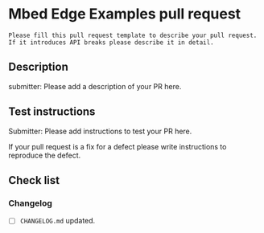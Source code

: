 # Mbed Edge Examples pull request

`
Please fill this pull request template to describe your pull request.
If it introduces API breaks please describe it in detail.
`

## Description

submitter: Please add a description of your PR here.

## Test instructions

Submitter: Please add instructions to test your PR here.

If your pull request is a fix for a defect please write instructions
to reproduce the defect.

## Check list

### Changelog
 
 - [ ] `CHANGELOG.md` updated.

